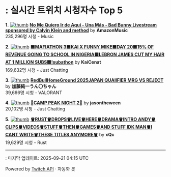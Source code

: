 # : 실시간 트위치 시청자수 Top 5

**1.** [![thumb](https://static-cdn.jtvnw.net/previews-ttv/live_user_amazonmusic-320x180.jpg)](https://twitch.tv/AmazonMusic)
**[No Me Quiero Ir de Aquí - Una Más - Bad Bunny Livestream sponsored by Calvin Klein and method](https://twitch.tv/AmazonMusic)** by **AmazonMusic**<br>235,296명 시청  - Music

**2.** [![thumb](https://static-cdn.jtvnw.net/previews-ttv/live_user_kaicenat-320x180.jpg)](https://twitch.tv/KaiCenat)
**[🟦MAFIATHON 3🟦KAI X FUNNY MIKE🟦DAY 20🟦15% OF REVENUE GOING TO SCHOOL IN NIGERIA🟦LEBRON JAMES CUT MY HAIR AT 1 MILLION SUBS🟦!subathon](https://twitch.tv/KaiCenat)** by **KaiCenat**<br>169,632명 시청  - Just Chatting

**3.** [![thumb](https://static-cdn.jtvnw.net/previews-ttv/live_user_kato_junichi0817-320x180.jpg)](https://twitch.tv/加藤純一うん〇ちゃん)
**[RedBullHomeGround 2025JAPAN QUAlIFIER MRG VS REJECT](https://twitch.tv/加藤純一うん〇ちゃん)** by **加藤純一うん〇ちゃん**<br>39,666명 시청  - VALORANT

**4.** [![thumb](https://static-cdn.jtvnw.net/previews-ttv/live_user_jasontheween-320x180.jpg)](https://twitch.tv/jasontheween)
**[🔴CAMP PEAK NIGHT 2🔴](https://twitch.tv/jasontheween)** by **jasontheween**<br>20,102명 시청  - Just Chatting

**5.** [![thumb](https://static-cdn.jtvnw.net/previews-ttv/live_user_xqc-320x180.jpg)](https://twitch.tv/xQc)
**[🪣RUST🪣DROPS🪣LIVE🪣HERE🪣DRAMA🪣INTRO ANDY🪣CLIPS🪣VIDEOS🪣STUFF🪣THEN🪣GAMES🪣AND STUFF IDK MAN🪣I CANT WRITE🪣THESE TITLES ANYMORE🪣](https://twitch.tv/xQc)** by **xQc**<br>19,629명 시청  - Rust


---
: 마지막 업데이트: 2025-09-21 04:15 UTC

Powered by [Twitch API](https://dev.twitch.tv/docs/api/reference) · 자동화 봇